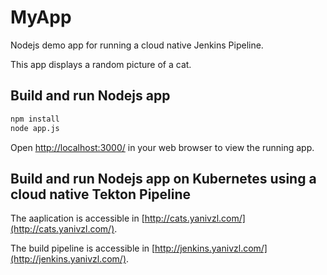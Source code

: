
# MyApp

Nodejs demo app for running a cloud native Jenkins Pipeline.

This app displays a random picture of a cat.

## Build and run Nodejs app

```bash
npm install
node app.js
```

Open [http://localhost:3000/](http://localhost:3000/) in your web browser to
view the running app.

## Build and run Nodejs app on Kubernetes using a cloud native Tekton Pipeline

The aaplication is accessible in [http://cats.yanivzl.com/](http://cats.yanivzl.com/).

The build pipeline is accessible in [http://jenkins.yanivzl.com/](http://jenkins.yanivzl.com/).
